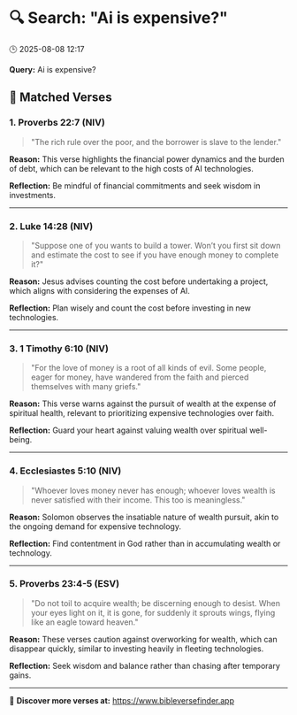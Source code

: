# 🔍 Search: "Ai is expensive?"
🕒 2025-08-08 12:17

**Query:** Ai is expensive?

## 📖 Matched Verses

### 1. Proverbs 22:7 (NIV)
> "The rich rule over the poor, and the borrower is slave to the lender."

**Reason:** This verse highlights the financial power dynamics and the burden of debt, which can be relevant to the high costs of AI technologies.

**Reflection:** Be mindful of financial commitments and seek wisdom in investments.

---

### 2. Luke 14:28 (NIV)
> "Suppose one of you wants to build a tower. Won’t you first sit down and estimate the cost to see if you have enough money to complete it?"

**Reason:** Jesus advises counting the cost before undertaking a project, which aligns with considering the expenses of AI.

**Reflection:** Plan wisely and count the cost before investing in new technologies.

---

### 3. 1 Timothy 6:10 (NIV)
> "For the love of money is a root of all kinds of evil. Some people, eager for money, have wandered from the faith and pierced themselves with many griefs."

**Reason:** This verse warns against the pursuit of wealth at the expense of spiritual health, relevant to prioritizing expensive technologies over faith.

**Reflection:** Guard your heart against valuing wealth over spiritual well-being.

---

### 4. Ecclesiastes 5:10 (NIV)
> "Whoever loves money never has enough; whoever loves wealth is never satisfied with their income. This too is meaningless."

**Reason:** Solomon observes the insatiable nature of wealth pursuit, akin to the ongoing demand for expensive technology.

**Reflection:** Find contentment in God rather than in accumulating wealth or technology.

---

### 5. Proverbs 23:4-5 (ESV)
> "Do not toil to acquire wealth; be discerning enough to desist. When your eyes light on it, it is gone, for suddenly it sprouts wings, flying like an eagle toward heaven."

**Reason:** These verses caution against overworking for wealth, which can disappear quickly, similar to investing heavily in fleeting technologies.

**Reflection:** Seek wisdom and balance rather than chasing after temporary gains.

---

🔗 **Discover more verses at:** https://www.bibleversefinder.app
